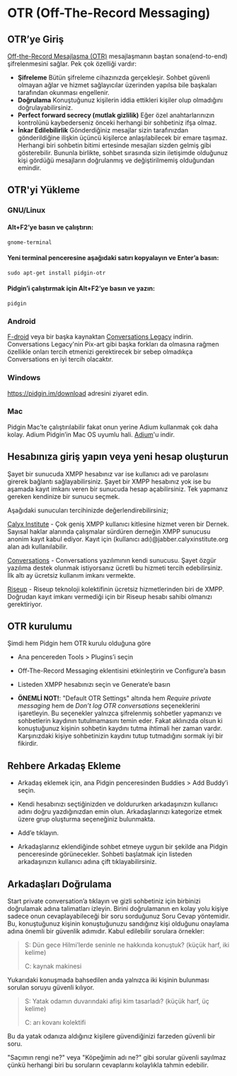 # OTR (Off-The-Record Messaging)

## OTR’ye Giriş

[Off-the-Record Mesajlaşma (OTR)](https://en.wikipedia.org/wiki/Off-the-Record_Messaging) mesajlaşmanın baştan sona(end-to-end) şifrelenmesini sağlar. Pek çok özelliği vardır:

* __Şifreleme__ Bütün şifreleme cihazınızda gerçekleşir. Sohbet güvenli olmayan ağlar ve hizmet sağlayıcılar üzerinden yapılsa bile başkaları tarafından okunması engellenir.
* __Doğrulama__ Konuştuğunuz kişilerin iddia ettikleri kişiler olup olmadığını doğrulayabilirsiniz.
* __Perfect forward secrecy (mutlak gizlilik)__ Eğer özel anahtarlarınızın kontrolünü kaybederseniz önceki herhangi bir sohbetiniz ifşa olmaz. 
* __İnkar Edilebilirlik__ Gönderdiğiniz mesajlar sizin tarafınızdan gönderildiğine ilişkin üçüncü kişilerce anlaşılabilecek bir emare taşımaz. Herhangi biri sohbetin bitimi ertesinde mesajları sizden gelmiş gibi gösterebilir. Bununla birlikte, sohbet sırasında sizin iletişimde olduğunuz kişi gördüğü mesajların doğrulanmış ve değiştirilmemiş olduğundan emindir.

## OTR'yi Yükleme

### GNU/Linux

#### Alt+F2’ye basın ve çalıştırın:
`gnome-terminal`
#### Yeni terminal penceresine aşağıdaki satırı kopyalayın ve Enter’a basın:
`sudo apt-get install pidgin-otr`
#### Pidgin’i çalıştırmak için Alt+F2’ye basın ve yazın:
`pidgin`

### Android

[F-droid](https://f-droid.org/) veya bir başka kaynaktan [Conversations Legacy](https://conversations.im/) indirin. Conversations Legacy'nin Pix-art gibi başka forkları da olmasına rağmen özellikle onları tercih etmenizi gerektirecek bir sebep olmadıkça Conversations en iyi tercih olacaktır.

### Windows

<https://pidgin.im/download> adresini ziyaret edin.

### Mac

Pidgin Mac’te çalıştırılabilir fakat onun yerine Adium kullanmak çok daha kolay. Adium Pidgin’in Mac OS uyumlu hali. [Adium](https://adium.im)'u indir.

## Hesabınıza giriş yapın veya yeni hesap oluşturun

Şayet bir sunucuda XMPP hesabınız var ise kullanıcı adı ve parolasını girerek bağlantı sağlayabilirsiniz. Şayet bir XMPP hesabınız yok ise bu aşamada kayıt imkanı veren bir sunucuda hesap açabilirsiniz. Tek yapmanız gereken kendinize bir sunucu seçmek.

Aşağıdaki sunucuları tercihinizde değerlendirebilirsiniz;

[Calyx Institute](https://www.calyxinstitute.org/) - Çok geniş XMPP kullanıcı kitlesine hizmet veren bir Dernek. Sayısal haklar alanında çalışmalar sürdüren derneğin XMPP sunucusu anonim kayıt kabul ediyor.
Kayıt için (kullanıcı adı)@jabber.calyxinstitute.org alan adı kullanılabilir.

[Conversations](https://conversations.im/#xmpp) - Conversations yazılımının kendi sunucusu. Şayet özgür yazılıma destek olunmak istiyorsanız ücretli bu hizmeti tercih edebilirsiniz. İlk altı ay ücretsiz kullanım imkanı vermekte.

[Riseup](https://www.riseup.net) - Riseup teknoloji kolektifinin ücretsiz hizmetlerinden biri de XMPP. Doğrudan kayıt imkanı vermediği için bir Riseup hesabı sahibi olmanızı gerektiriyor.


## OTR kurulumu

Şimdi hem Pidgin hem OTR kurulu olduğuna göre

* Ana pencereden Tools > Plugins’i seçin

* Off-The-Record Messaging eklentisini etkinleştirin ve Configure’a basın

* Listeden XMPP hesabınızı seçin ve Generate’e basın

* __ÖNEMLİ NOT!__: "Default OTR Settings" altında hem *Require private messaging* hem de *Don’t log OTR conversations* seçeneklerini işaretleyin. Bu seçenekler yalnızca şifrelenmiş sohbetler yapmanızı ve sohbetlerin kaydının tutulmamasını temin eder. Fakat aklınızda olsun ki konuştuğunuz kişinin sohbetin kaydını tutma ihtimali her zaman vardır. Karşınızdaki kişiye sohbetinizin kaydını tutup tutmadığını sormak iyi bir fikirdir.

## Rehbere Arkadaş Ekleme

* Arkadaş eklemek için, ana Pidgin penceresinden Buddies > Add Buddy’i seçin.

* Kendi hesabınızı seçtiğinizden ve doldururken arkadaşınızın kullanıcı adını doğru yazdığınızdan emin olun. Arkadaşlarınızı kategorize etmek üzere grup oluşturma seçeneğiniz bulunmakta.

* Add’e tıklayın.

* Arkadaşlarınız eklendiğinde sohbet etmeye uygun bir şekilde ana Pidgin penceresinde görünecekler. Sohbeti başlatmak için listeden arkadaşınızın kullanıcı adına çift tıklayabilirsiniz.

## Arkadaşları Doğrulama

Start private conversation’a tıklayın ve gizli sohbetiniz için birbinizi doğrulamak adına talimatları izleyin. Birini doğrulamanın en kolay yolu kişiye sadece onun cevaplayabileceği bir soru sorduğunuz Soru Cevap yöntemidir. Bu, konuştuğunuz kişinin konuştuğunuzu sandığınız kişi olduğunu onaylama adına önemli bir güvenlik adımıdır. Kabul edilebilir sorulara örnekler:

> S: Dün gece Hilmi’lerde seninle ne hakkında konuştuk? (küçük harf, iki kelime)
>
> C: kaynak makinesi

Yukarıdaki konuşmada bahsedilen anda yalnızca iki kişinin bulunması sorulan soruyu güvenli kılıyor.

> S: Yatak odamın duvarındaki afişi kim tasarladı? (küçük harf, üç kelime)
>
> C: arı kovanı kolektifi

Bu da yatak odanıza aldığınız kişilere güvendiğinizi farzeden güvenli bir soru.

"Saçımın rengi ne?" veya "Köpeğimin adı ne?" gibi sorular güvenli sayılmaz çünkü herhangi biri bu soruların cevaplarını kolaylıkla tahmin edebilir.
